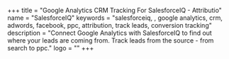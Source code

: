 +++
title = "Google Analytics CRM Tracking For SalesforceIQ - Attributio"
name = "SalesforceIQ"
keywords = "salesforceiq, , google analytics, crm, adwords, facebook, ppc, attribution, track leads, conversion tracking"
description = "Connect Google Analytics with SalesforceIQ to find out where your leads are coming from. Track leads from the source - from search to ppc."
logo = ""
+++
